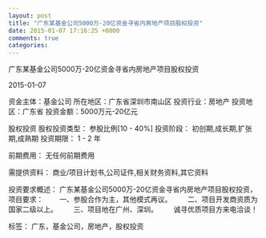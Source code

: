 ```yaml
---
layout: post
title: "广东某基金公司5000万-20亿资金寻省内房地产项目股权投资"
date: 2015-01-07 17:16:25 +0800
comments: true
categories: 
---
```

广东某基金公司5000万-20亿资金寻省内房地产项目股权投资



2015-01-07

资金主体：基金公司
所在地区：广东省深圳市南山区
投资行业：房地产
投资地区：广东省
投资金额：5000万元-20亿元

股权投资
股权投资类型：
                            参股比例[10 - 40%] 
                                                                                投资阶段：
                            初创期,成长期,扩张期,成熟期 
                                                                                                                                        投资期限：
                            1 - 2 年

前期费用：
无任何前期费用

需提供资料：
商业/项目计划书,公司证件,相关财务资料,其它资料

投资要求概述：
广东某基金公司5000万-20亿资金寻省内房地产项目股权投资，项目要求：
　　一、参股合作为主，其他模式再议。
　　二、项目开发商资质为国家二级以上。
　　三、项目地在广州、深圳。
　　诚寻优质项目方来电洽谈！

标签：
广东，基金公司，房地产，股权投资

